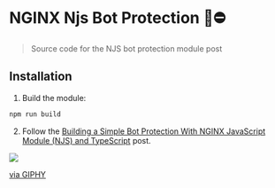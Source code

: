 # NGINX Njs Bot Protection 🤖⛔

> Source code for the NJS bot protection module post

## Installation

1. Build the module:

```bash
npm run build
```

2. Follow the [Building a Simple Bot Protection With NGINX JavaScript Module (NJS) and TypeScript](https://fsjohnny.medium.com/building-a-simple-bot-protection-with-nginx-javascript-module-njs-and-typescript-386b2207ba90) post.

![](https://media.giphy.com/media/daUOBsa1OztxC/giphy.gif)

<a href="https://giphy.com/gifs/car-bad-tesla-daUOBsa1OztxC">via GIPHY</a>
